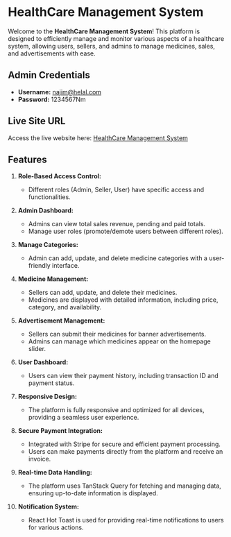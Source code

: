 # HealthCare Management System

Welcome to the **HealthCare Management System**! This platform is designed to efficiently manage and monitor various aspects of a healthcare system, allowing users, sellers, and admins to manage medicines, sales, and advertisements with ease.

## Admin Credentials

- **Username:** najim@helal.com
- **Password:** 1234567Nm

## Live Site URL

Access the live website here: [HealthCare Management System](https://b9-a12-project.web.app)

## Features

1. **Role-Based Access Control:**
   - Different roles (Admin, Seller, User) have specific access and functionalities.
   
2. **Admin Dashboard:**
   - Admins can view total sales revenue, pending and paid totals.
   - Manage user roles (promote/demote users between different roles).
   
3. **Manage Categories:**
   - Admin can add, update, and delete medicine categories with a user-friendly interface.

4. **Medicine Management:**
   - Sellers can add, update, and delete their medicines.
   - Medicines are displayed with detailed information, including price, category, and availability.

5. **Advertisement Management:**
   - Sellers can submit their medicines for banner advertisements.
   - Admins can manage which medicines appear on the homepage slider.

6. **User Dashboard:**
   - Users can view their payment history, including transaction ID and payment status.

7. **Responsive Design:**
   - The platform is fully responsive and optimized for all devices, providing a seamless user experience.

8. **Secure Payment Integration:**
   - Integrated with Stripe for secure and efficient payment processing.
   - Users can make payments directly from the platform and receive an invoice.

9. **Real-time Data Handling:**
   - The platform uses TanStack Query for fetching and managing data, ensuring up-to-date information is displayed.

10. **Notification System:**
    - React Hot Toast is used for providing real-time notifications to users for various actions.



